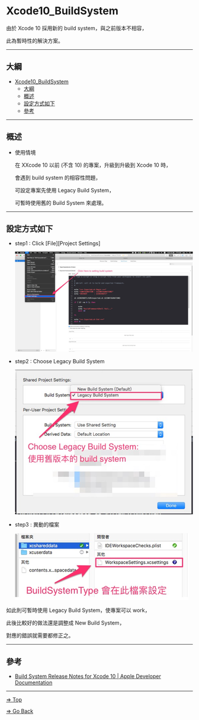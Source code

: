 # Xcode10_BuildSystem

  由於 Xcode 10 採用新的 build system，與之前版本不相容，

  此為暫時性的解決方案。

---

## 大綱

- [Xcode10_BuildSystem](#xcode10_buildsystem)
  - [大綱](#大綱)
  - [概述](#概述)
  - [設定方式如下](#設定方式如下)
  - [參考](#參考)

---

## 概述

- 使用情境
  
  在 XXcode 10 以前 (不含 10) 的專案，升級到升級到 Xcode 10 時，

  會遇到 build system 的相容性問題，
  
  可設定專案先使用 Legacy Build System，
  
  可暫時使用舊的 Build System 來處理。

---

## 設定方式如下

- step1 : Click [File][Project Settings]
  
  ![step1](./pics/01.png)

- step2 : Choose Legacy Build System
  
  ![step2](./pics/02.png)

- step3 : 異動的檔案
  
  ![step3](./pics/03.png)

如此則可暫時使用 Legacy Build System，使專案可以 work，

此後比較好的做法還是調整成 New Build System，

對應的錯誤就需要都修正之。

---

## 參考

- [Build System Release Notes for Xcode 10 | Apple Developer Documentation](https://developer.apple.com/documentation/xcode-release-notes/build-system-release-notes-for-xcode-10)

---

[=> Top](#xcode10_buildsystem)

[=> Go Back](../README.md)
